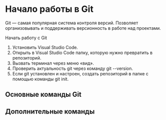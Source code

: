 # Начало работы в Git

Git — самая популярная система контроля версий. Позволяет организовывать и поддерживать версионность в работе над проектами.

Начать работу с Git

1. Установить Visual Studio Code.
2. Открыть в Visual Studio Code папку, которую нужно превратить в репозиторий.
3. Вызвать терминал через меню «вид».
4. Проверить актуальность git через команду git --version.
5. Если git установлен и настроен, создать репозиторий в папке с помощью команды git init.

## Основные команды Git

## Дополнительные команды